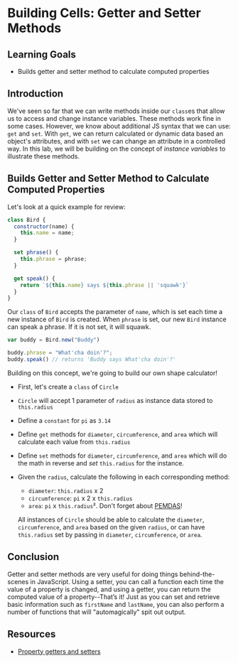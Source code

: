 # Building Cells: Getter and Setter Methods

## Learning Goals

- Builds getter and setter method to calculate computed properties

## Introduction

We've seen so far that we can write methods inside our `class`es
that allow us to access and change instance variables. These methods work 
fine in some cases. However, we know about additional JS syntax that we
can use: `get` and `set`. With `get`, we can return calculated or dynamic
data based an object's attributes, and with `set` we can change an
attribute in a controlled way. In this lab, we will be building on the
concept of _instance variables_ to illustrate these methods.


## Builds Getter and Setter Method to Calculate Computed Properties

Let's look at a quick example for review:

```js
class Bird {
  constructor(name) {
    this.name = name;
  }

  set phrase() {
    this.phrase = phrase;
  }

  get speak() {
    return `${this.name} says ${this.phrase || 'squawk'}`
  }
}
```
Our `class` of `Bird` accepts the parameter of `name`, which is set each time a new
instance of `Bird` is created. When `phrase` is set, our new `Bird` instance
can speak a phrase. If it is not set, it will squawk.

```js
var buddy = Bird.new("Buddy")

buddy.phrase = "What'cha doin'?";
buddy.speak() // returns 'Buddy says What'cha doin'?'
```

Building on this concept, we're going to build our own shape calculator!
- First, let's create a `class` of `Circle`
- `Circle` will accept 1 parameter of `radius` as instance data stored to `this.radius`
- Define a `constant` for `pi` as `3.14`
- Define `get` methods for `diameter`, `circumference`, and `area` which
will calculate each value from `this.radius`
- Define `set` methods for `diameter`, `circumference`, and `area` which
will do the math in reverse and _set_ `this.radius` for the instance.
- Given the `radius`, calculate the following in each corresponding method:
  - `diameter`: `this.radius` x 2
  - `circumference`: `pi` x 2 x `this.radius`
  - `area`: `pi` x `this.radius`². Don't forget about [PEMDAS](https://en.wikipedia.org/wiki/Order_of_operations)!

  All instances of `Circle` should be able to calculate the `diameter`,
  `circumference`, and `area` based on the given `radius`, or can have `this.radius`
  set by passing in `diameter`, `circumference`, or `area`.

## Conclusion

Getter and setter methods are very useful for doing things behind-the-scenes
in JavaScript. Using a setter, you can call a function each time the value
of a property is changed, and using a getter, you can return the computed
value of a property--That’s it! Just as you can set and retrieve basic
information such as `firstName` and `lastName`, you can also perform a
number of functions that will "automagically" spit out output.

## Resources

* [Property getters and setters](https://javascript.info/property-accessors)
